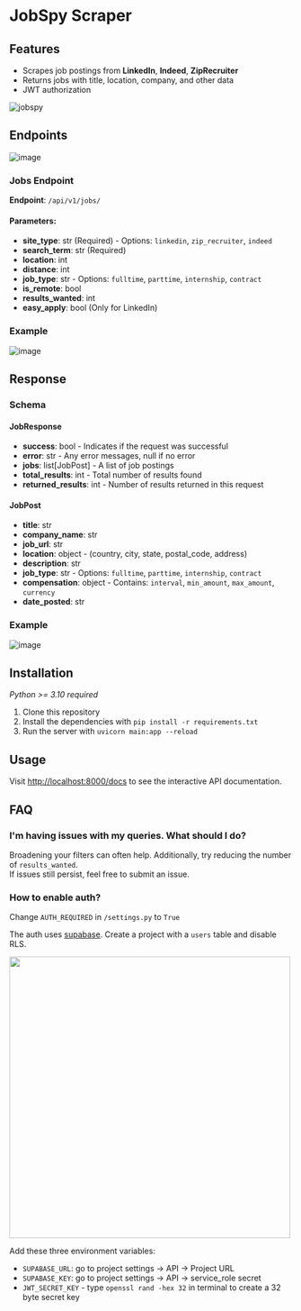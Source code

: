 # JobSpy Scraper

## Features

- Scrapes job postings from **LinkedIn**, **Indeed**, **ZipRecruiter**
- Returns jobs with title, location, company, and other data
- JWT authorization
  
![jobspy](https://github.com/cullenwatson/jobspy/assets/78247585/25e66a30-f151-4a68-90b7-dc5874260ee1)

## Endpoints
![image](https://github.com/cullenwatson/jobspy/assets/78247585/22c8840d-41e5-4b56-998b-3979787ad76c)


### Jobs Endpoint

**Endpoint**: `/api/v1/jobs/`

#### Parameters:
- **site_type**: str (Required) - Options: `linkedin`, `zip_recruiter`, `indeed`
- **search_term**: str (Required)
- **location**: int
- **distance**: int
- **job_type**: str - Options: `fulltime`, `parttime`, `internship`, `contract`
- **is_remote**: bool
- **results_wanted**: int
- **easy_apply**: bool (Only for LinkedIn)

### Example
![image](https://github.com/cullenwatson/jobspy/assets/78247585/0e52db2d-ed6b-44e5-8ece-16de707f33ec)


## Response

### Schema

#### JobResponse
- **success**: bool - Indicates if the request was successful
- **error**: str - Any error messages, null if no error
- **jobs**: list[JobPost] - A list of job postings
- **total_results**: int - Total number of results found
- **returned_results**: int - Number of results returned in this request

#### JobPost
- **title**: str 
- **company_name**: str 
- **job_url**: str 
- **location**: object - (country, city, state, postal_code, address)
- **description**: str 
- **job_type**: str - Options: `fulltime`, `parttime`, `internship`, `contract`
- **compensation**: object - Contains: `interval`, `min_amount`, `max_amount`, `currency`
- **date_posted**: str

### Example
![image](https://github.com/cullenwatson/jobspy/assets/78247585/73cb4423-8a53-456a-9da5-9ce7c56d5282)

## Installation
_Python >= 3.10 required_  
1. Clone this repository
2. Install the dependencies with `pip install -r requirements.txt`
4. Run the server with `uvicorn main:app --reload`

## Usage

Visit [http://localhost:8000/docs](http://localhost:8000/docs) to see the interactive API documentation.

## FAQ

### I'm having issues with my queries. What should I do?

Broadening your filters can often help. Additionally, try reducing the number of `results_wanted`.  
If issues still persist, feel free to submit an issue.

### How to enable auth?

Change `AUTH_REQUIRED` in `/settings.py` to `True`

The auth uses [supabase](https://supabase.com). Create a project with a `users` table and disable RLS.  
  
<img src="https://github.com/cullenwatson/jobspy/assets/78247585/03af18e1-5386-49ad-a2cf-d34232d9d747" width="500">


Add these three environment variables:

- `SUPABASE_URL`: go to project settings -> API -> Project URL  
- `SUPABASE_KEY`: go to project settings -> API -> service_role secret
- `JWT_SECRET_KEY` - type `openssl rand -hex 32` in terminal to create a 32 byte secret key
